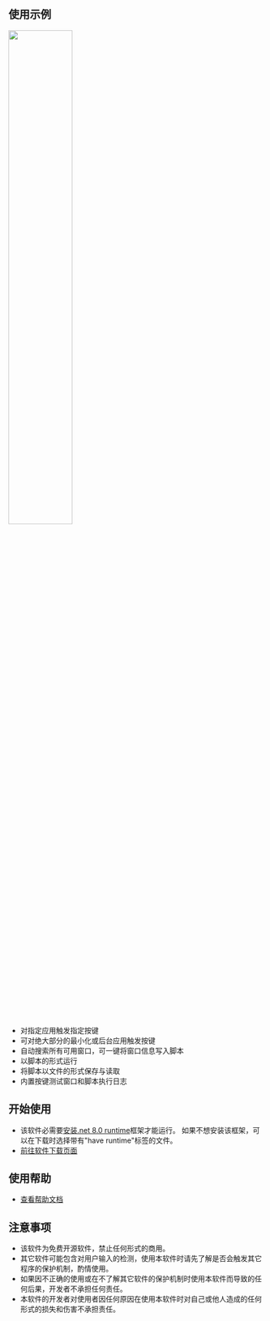 ## 使用示例
<img src="https://github.com/user-attachments/assets/ff88bcd5-bba8-4bb6-b52e-33c4c8067749" width="50%"/><br/>
- 对指定应用触发指定按键
- 可对绝大部分的最小化或后台应用触发按键
- 自动搜索所有可用窗口，可一键将窗口信息写入脚本
- 以脚本的形式运行
- 将脚本以文件的形式保存与读取
- 内置按键测试窗口和脚本执行日志

## 开始使用
- 该软件必需要[安装.net 8.0 runtime](https://dotnet.microsoft.com/zh-cn/download/dotnet/thank-you/runtime-8.0.10-windows-x64-installer)框架才能运行。 如果不想安装该框架，可以在下载时选择带有"have runtime"标签的文件。
- [前往软件下载页面](https://github.com/Hgnim/KeyInputMacro/releases/latest)

## 使用帮助
- [查看帮助文档](https://github.com/Hgnim/KeyInputMacro/wiki/%E5%B8%AE%E5%8A%A9%E6%96%87%E6%A1%A3)

## 注意事项
- 该软件为免费开源软件，禁止任何形式的商用。
- 其它软件可能包含对用户输入的检测，使用本软件时请先了解是否会触发其它程序的保护机制，酌情使用。
- 如果因不正确的使用或在不了解其它软件的保护机制时使用本软件而导致的任何后果，开发者不承担任何责任。
- 本软件的开发者对使用者因任何原因在使用本软件时对自己或他人造成的任何形式的损失和伤害不承担责任。
